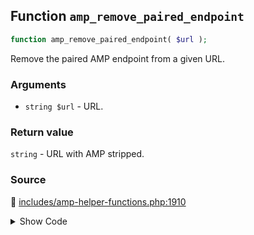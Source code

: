 ## Function `amp_remove_paired_endpoint`

```php
function amp_remove_paired_endpoint( $url );
```

Remove the paired AMP endpoint from a given URL.

### Arguments

* `string $url` - URL.

### Return value

`string` - URL with AMP stripped.

### Source

:link: [includes/amp-helper-functions.php:1910](/includes/amp-helper-functions.php#L1910-L1922)

<details>
<summary>Show Code</summary>

```php
function amp_remove_paired_endpoint( $url ) {
	try {
		return Services::get( 'paired_routing' )->remove_endpoint( $url );
	} catch ( InvalidService $e ) {
		if ( ! amp_is_enabled() ) {
			$reason = __( 'Function called while AMP is disabled via `amp_is_enabled` filter.', 'amp' );
		} else {
			$reason = __( 'Function cannot be called before services are registered.', 'amp' );
		}
		_doing_it_wrong( __FUNCTION__, esc_html( $reason ) . ' ' . esc_html( $e->getMessage() ), '2.1.1' );
		return $url;
	}
}
```

</details>
